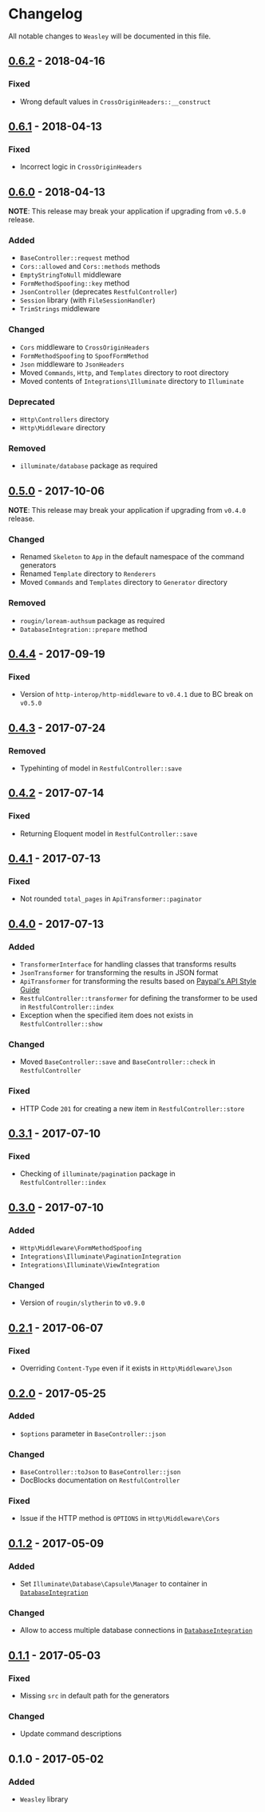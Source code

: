 # Changelog

All notable changes to `Weasley` will be documented in this file.

## [0.6.2](https://github.com/rougin/weasley/compare/v0.6.1...v0.6.2) - 2018-04-16

### Fixed
- Wrong default values in `CrossOriginHeaders::__construct`

## [0.6.1](https://github.com/rougin/weasley/compare/v0.6.0...v0.6.1) - 2018-04-13

### Fixed
- Incorrect logic in `CrossOriginHeaders`

## [0.6.0](https://github.com/rougin/weasley/compare/v0.5.0...v0.6.0) - 2018-04-13

**NOTE**: This release may break your application if upgrading from `v0.5.0` release.

### Added
- `BaseController::request` method
- `Cors::allowed` and `Cors::methods` methods
- `EmptyStringToNull` middleware
- `FormMethodSpoofing::key` method
- `JsonController` (deprecates `RestfulController`)
- `Session` library (with `FileSessionHandler`)
- `TrimStrings` middleware

### Changed
- `Cors` middleware to `CrossOriginHeaders`
- `FormMethodSpoofing` to `SpoofFormMethod`
- `Json` middleware to `JsonHeaders`
- Moved `Commands`, `Http`, and `Templates` directory to root directory
- Moved contents of `Integrations\Illuminate` directory to `Illuminate`

### Deprecated
- `Http\Controllers` directory
- `Http\Middleware` directory

### Removed
- `illuminate/database` package as required

## [0.5.0](https://github.com/rougin/weasley/compare/v0.4.4...v0.5.0) - 2017-10-06

**NOTE**: This release may break your application if upgrading from `v0.4.0` release.

### Changed
- Renamed `Skeleton` to `App` in the default namespace of the command generators
- Renamed `Template` directory to `Renderers`
- Moved `Commands` and `Templates` directory to `Generator` directory

### Removed
- `rougin/loream-authsum` package as required
- `DatabaseIntegration::prepare` method

## [0.4.4](https://github.com/rougin/weasley/compare/v0.4.3...v0.4.4) - 2017-09-19

### Fixed
- Version of `http-interop/http-middleware` to `v0.4.1` due to BC break on `v0.5.0`

## [0.4.3](https://github.com/rougin/weasley/compare/v0.4.2...v0.4.3) - 2017-07-24

### Removed
- Typehinting of model in `RestfulController::save`

## [0.4.2](https://github.com/rougin/weasley/compare/v0.4.1...v0.4.2) - 2017-07-14

### Fixed
- Returning Eloquent model in `RestfulController::save`

## [0.4.1](https://github.com/rougin/weasley/compare/v0.4.0...v0.4.1) - 2017-07-13

### Fixed
- Not rounded `total_pages` in `ApiTransformer::paginator`

## [0.4.0](https://github.com/rougin/weasley/compare/v0.3.1...v0.4.0) - 2017-07-13

### Added
- `TransformerInterface` for handling classes that transforms results
- `JsonTransformer` for transforming the results in JSON format
- `ApiTransformer` for transforming the results based on [Paypal's API Style Guide](https://github.com/paypal/api-standards/blob/master/api-style-guide.md)
- `RestfulController::transformer` for defining the transformer to be used in `RestfulController::index`
- Exception when the specified item does not exists in `RestfulController::show`

### Changed
- Moved `BaseController::save` and `BaseController::check` in `RestfulController`

### Fixed
- HTTP Code `201` for creating a new item in `RestfulController::store` 

## [0.3.1](https://github.com/rougin/weasley/compare/v0.3.0...v0.3.1) - 2017-07-10

### Fixed
- Checking of `illuminate/pagination` package in `RestfulController::index`

## [0.3.0](https://github.com/rougin/weasley/compare/v0.2.1...v0.3.0) - 2017-07-10

### Added
- `Http\Middleware\FormMethodSpoofing`
- `Integrations\Illuminate\PaginationIntegration`
- `Integrations\Illuminate\ViewIntegration`

### Changed
- Version of `rougin/slytherin` to `v0.9.0`

## [0.2.1](https://github.com/rougin/weasley/compare/v0.2.0...v0.2.1) - 2017-06-07

### Fixed
- Overriding `Content-Type` even if it exists in `Http\Middleware\Json`

## [0.2.0](https://github.com/rougin/weasley/compare/v0.1.2...v0.2.0) - 2017-05-25

### Added
- `$options` parameter in `BaseController::json`

### Changed
- `BaseController::toJson` to `BaseController::json`
- DocBlocks documentation on `RestfulController`

### Fixed
- Issue if the HTTP method is `OPTIONS` in `Http\Middleware\Cors`

## [0.1.2](https://github.com/rougin/weasley/compare/v0.1.1...v0.1.2) - 2017-05-09

### Added
- Set `Illuminate\Database\Capsule\Manager` to container in [`DatabaseIntegration`](https://github.com/rougin/weasley/blob/master/src/Integrations/Illuminate/DatabaseIntegration.php)

### Changed
- Allow to access multiple database connections in [`DatabaseIntegration`](https://github.com/rougin/weasley/blob/master/src/Integrations/Illuminate/DatabaseIntegration.php)

## [0.1.1](https://github.com/rougin/weasley/compare/v0.1.0...v0.1.1) - 2017-05-03

### Fixed
- Missing `src` in default path for the generators

### Changed
- Update command descriptions

## 0.1.0 - 2017-05-02

### Added
- `Weasley` library